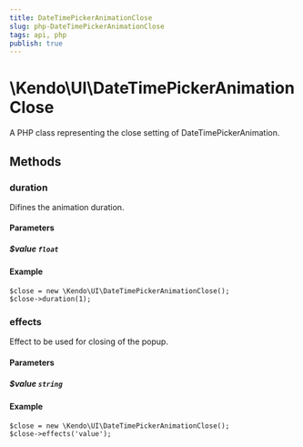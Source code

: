 ```yaml
---
title: DateTimePickerAnimationClose
slug: php-DateTimePickerAnimationClose
tags: api, php
publish: true
---
```


# \Kendo\UI\DateTimePickerAnimationClose

A PHP class representing the close setting of DateTimePickerAnimation.


## Methods

### duration
Difines the animation duration.
#### Parameters

##### $value `float`



#### Example 
    $close = new \Kendo\UI\DateTimePickerAnimationClose();
    $close->duration(1);

### effects
Effect to be used for closing of the popup.
#### Parameters

##### $value `string`



#### Example 
    $close = new \Kendo\UI\DateTimePickerAnimationClose();
    $close->effects('value');


